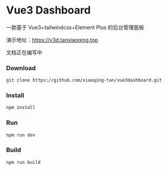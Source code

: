 # Vue3 Dashboard

一款基于 Vue3+tailwindcss+Element Plus 的后台管理面板

演示地址：<https://v3d.tanxiaoqing.top>

文档正在编写中

### Download

```sh
git clone https://github.com/xiaoqing-tan/vue3dashboard.git
```

### Install
```sh
npm install
```

### Run
```sh
npm run dev
```

### Build
```sh
npm run build
```

